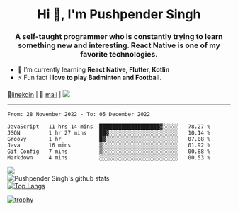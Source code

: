 <h1 align="center">Hi 👋, I'm Pushpender Singh</h1>
<h3 align="center">A self-taught programmer who is constantly trying to learn something new and interesting. React Native is one of my favorite technologies.</h3>

- 🌱 I’m currently learning **React Native, Flutter, Kotlin**
- ⚡ Fun fact **I love to play Badminton and Football.**

👔[linekdin](https://www.linkedin.com/in/pushpender-singh-240061202/) | 📧 [mail](mailto:pushpendersingh@p2devs.com) | ![](https://komarev.com/ghpvc/?username=pushpender-singh-ap&color=blue)


---

<!--START_SECTION:waka-->

```text
From: 28 November 2022 - To: 05 December 2022

JavaScript   11 hrs 14 mins  ███████████████████▓░░░░░   78.27 %
JSON         1 hr 27 mins    ██▓░░░░░░░░░░░░░░░░░░░░░░   10.14 %
Groovy       1 hr            █▓░░░░░░░░░░░░░░░░░░░░░░░   07.08 %
Java         16 mins         ▒░░░░░░░░░░░░░░░░░░░░░░░░   01.92 %
Git Config   7 mins          ▒░░░░░░░░░░░░░░░░░░░░░░░░   00.88 %
Markdown     4 mins          ░░░░░░░░░░░░░░░░░░░░░░░░░   00.53 %
```

<!--END_SECTION:waka-->

<img align="left" src="https://github-readme-streak-stats.herokuapp.com/?user=pushpender-singh-ap&theme=dark" /></br>
![Pushpender Singh's github stats](https://github-readme-stats.vercel.app/api?username=pushpender-singh-ap&show_icons=true&theme=radical&count_private=true)</br>
[![Top Langs](https://github-readme-stats.vercel.app/api/top-langs/?username=pushpender-singh-ap&theme=radical)](https://github.com/pushpender-singh-ap/github-readme-stats)

[![trophy](https://github-profile-trophy.vercel.app/?username=pushpender-singh-ap&theme=radical)](https://github.com/pushpender-singh-ap/pushpender-singh-ap)
